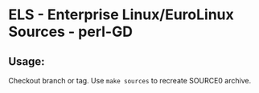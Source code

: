 # ELS - Enterprise Linux/EuroLinux Sources - perl-GD
 
## Usage:
  Checkout branch or tag. Use `make sources` to recreate  SOURCE0 archive.
